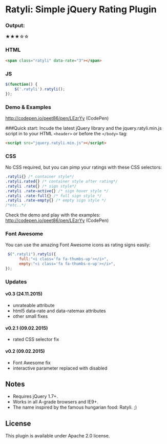 # Ratyli: Simple jQuery Rating Plugin

### Output: 
★★★☆☆

### HTML
```html
<span class="ratyli" data-rate="3"></span>
```

### JS 
```js
$(function() {
    $('.ratyli').ratyli();
});
```

### Demo & Examples

http://codepen.io/peet86/pen/LEzrYy (CodePen)

###Quick start: 
Incude the latest jQuery library and the jquery.ratyli.min.js script in to your HTML `<header>` or before the `</body>` tag:
```html
<script src="jquery.ratyli.min.js"></script>
```


### CSS
No CSS required, but you can pimp your ratings with these CSS selectors:
```css
.ratyli{} /* container style*/
.ratyli.rated{} /* container style after rating*/
.ratyli .rate{} /* sign style*/
.ratyli .rate-active{} /* sign hover style */
.ratyli .rate-full{} /* full sign style */
.ratyli .rate-empty{} /* empty sign style */
/*etc..*/
```
Check the demo and play with the examples: 
http://codepen.io/peet86/pen/LEzrYy (CodePen)

### Font Awesome 
You can use the amazing Font Awesome icons as rating signs easily:
```js
 $(".ratyli").ratyli({
      full:"<i class='fa fa-thumbs-up'></i>",
      empty:"<i class='fa fa-thumbs-o-up'></i>",
});
```

### Updates

#### v0.3 (24.11.2015)
- unrateable attribute
- html5 data-rate and data-ratemax attributes
- other small fixes

#### v0.2.1 (09.02.2015)
- rated CSS selector fix

#### v0.2 (09.02.2015)
- Font Awesome fix
- interactive parameter replaced with disabled

## Notes
* Requires jQuery 1.7+.
* Works in all A-grade browsers and IE9+.
* The name inspired by the famous hungarian food: Ratyli. ;)

## License
This plugin is available under Apache 2.0 license.


